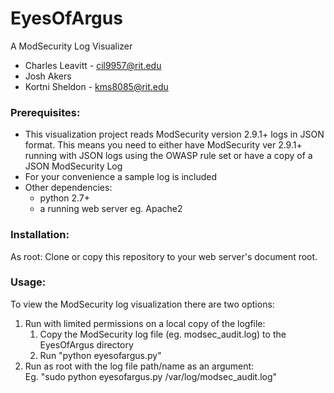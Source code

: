 # EyesOfArgus
A ModSecurity Log Visualizer  
* Charles Leavitt - cil9957@rit.edu  
* Josh Akers  
* Kortni Sheldon  - kms8085@rit.edu
### Prerequisites: 
* This visualization project reads ModSecurity version 2.9.1+ logs in JSON format. This means you need to either have ModSecurity ver 2.9.1+ running with JSON logs using the OWASP rule set or have a copy of a JSON ModSecurity Log 
* For your convenience a sample log is included
* Other dependencies:  
  * python 2.7+  
  * a running web server eg. Apache2
### Installation:
As root: Clone or copy this repository to your web server's document root. 
### Usage: 
To view the ModSecurity log visualization there are two options:
1. Run with limited permissions on a local copy of the logfile:  
   1. Copy the ModSecurity log file (eg. modsec_audit.log) to the EyesOfArgus directory    
   2. Run "python eyesofargus.py" 
2. Run as root with the log file path/name as an argument:  
   Eg. "sudo python eyesofargus.py /var/log/modsec_audit.log"
   
